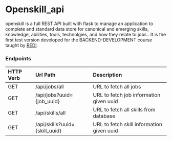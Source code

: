 # Openskill_api


openskill is a full REST API built with flask to manage an application to complete and standard data store for canonical and emerging skills, knowledge, abilities, tools, technolgies, and how they relate to jobs..
It is the first test version developed for the BACKEND-DEVELOPMENT course taught by [REDI](https://www.redi-school.org/career-program-munich).







### Endpoints

|HTTP Verb|  Url Path                                 | Description                     |
|:------- |:------------------------------------------|:-------------------------------
|  GET    | /api/jobs/all | URL to fetch all jobs|
|  GET    | /api/jobs?uuid={job_uuid} | URL to fetch job information given uuid|
|  GET    | /api/skills/all | URL to fetch all skills from database|
|  GET    | /api/skills?uuid={skill_uuid} | URL to fetch skill information given uuid|




